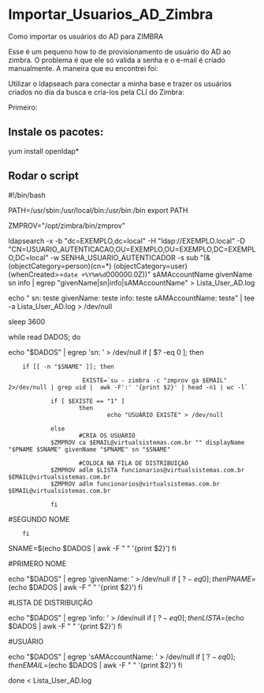 # Importar_Usuarios_AD_Zimbra

Como importar os usuários do AD para ZIMBRA 

Esse é um pequeno how to de provisionamento de usuário do AD ao zimbra. O problema é que ele só valida a senha e o e-mail é criado manualmente. A maneira que eu encontrei foi:

Utilizar o ldapseach para conectar a minha base e trazer os usuários criados no dia da busca e cria-los pela CLI do Zimbra:

Primeiro:

## Instale os pacotes:

yum install openldap*

## Rodar o script

#!/bin/bash

PATH=/usr/sbin:/usr/local/bin:/usr/bin:/bin
export PATH

ZMPROV="/opt/zimbra/bin/zmprov"

ldapsearch -x -b "dc=EXEMPLO,dc=local" -H "ldap://EXEMPLO.local" -D "CN=USUARIO_AUTENTICACAO,OU=EXEMPLO,OU=EXEMPLO,DC=EXEMPLO,DC=local" -w SENHA_USUARIO_AUTENTICADOR -s sub "(&(objectCategory=person)(cn=*) (objectCategory=user)(whenCreated>=`date +%Y%m%d`000000.0Z))" sAMAccountName givenName sn info | egrep "givenName|sn|info|sAMAccountName"  > Lista_User_AD.log

echo "
sn: teste
givenName: teste
info: teste
sAMAccountName: teste" | tee -a Lista_User_AD.log > /dev/null


sleep 3600

while read DADOS; do

echo "$DADOS" | egrep 'sn: ' > /dev/null
if [ $? -eq 0 ]; then

        if [[ -n "$SNAME" ]]; then

                         EXISTE=`su - zimbra -c "zmprov ga $EMAIL" 2>/dev/null | grep uid |  awk -F':' '{print $2}' | head -n1 | wc -l`

                if [ $EXISTE == "1" ]
                        then
                                echo "USUÁRIO EXISTE" > /dev/null

                else
						#CRIA OS USUÁRIO
                $ZMPROV ca $EMAIL@virtualsistemas.com.br "" displayName "$PNAME $SNAME" givenName "$PNAME" sn "$SNAME"
						
						#COLOCA NA FILA DE DISTRIBUIÇAO
				$ZMPROV adlm $LISTA funcionarios@virtualsistemas.com.br $EMAIL@virtualsistemas.com.br
                $ZMPROV adlm funcionarios@virtualsistemas.com.br $EMAIL@virtualsistemas.com.br

                fi

#SEGUNDO NOME

        fi
SNAME=$(echo $DADOS | awk -F " " '{print $2}')
fi

#PRIMERO NOME

echo "$DADOS" | egrep 'givenName: ' > /dev/null
if [ $? -eq 0 ]; then
PNAME=$(echo $DADOS | awk -F " " '{print $2}')
fi

#LISTA DE DISTRIBUIÇÃO

echo "$DADOS" | egrep 'info: ' > /dev/null
if [ $? -eq 0 ]; then
LISTA=$(echo $DADOS | awk -F " " '{print $2}')
fi

#USUÁRIO

echo "$DADOS" | egrep 'sAMAccountName: ' > /dev/null
if [ $? -eq 0 ]; then
EMAIL=$(echo $DADOS | awk -F " " '{print $2}')
fi

done < Lista_User_AD.log
